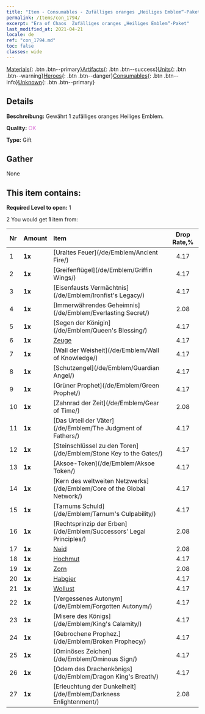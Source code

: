 ```yaml
---
title: "Item - Consumables - Zufälliges oranges „Heiliges Emblem“-Paket"
permalink: /Items/con_1794/
excerpt: "Era of Chaos  Zufälliges oranges „Heiliges Emblem“-Paket"
last_modified_at: 2021-04-21
locale: de
ref: "con_1794.md"
toc: false
classes: wide
---
```

 [Materials](/de/Items/){: .btn .btn--primary}[Artifacts](/de/Items/Artifacts/){: .btn .btn--success}[Units](/de/Items/Units/){: .btn .btn--warning}[Heroes](/de/Items/Heroes/){: .btn .btn--danger}[Consumables](/de/Items/Consumables/){: .btn .btn--info}[Unknown](/de/Items/Unknown/){: .btn .btn--primary}

## Details
 **Beschreibung:** Gewährt 1 zufälliges oranges Heiliges Emblem.

 **Quality:** <span style="color: #DA70D6">OK</span>

 **Type:** Gift

## Gather

  None

## This item contains:

 **Required Level to open:** 1

 2 You would get **1** item  from:

  | Nr | Amount |     Item    | Drop Rate,% |
  |:---|:-------|:------------|:---------:|
  | 1 |  **1x** | [Uraltes Feuer](/de/Emblem/Ancient Fire/) | 4.17 | 
  | 2 |  **1x** | [Greifenflügel](/de/Emblem/Griffin Wings/) | 4.17 | 
  | 3 |  **1x** | [Eisenfausts Vermächtnis](/de/Emblem/Ironfist's Legacy/) | 4.17 | 
  | 4 |  **1x** | [Immerwährendes Geheimnis](/de/Emblem/Everlasting Secret/) | 2.08 | 
  | 5 |  **1x** | [Segen der Königin](/de/Emblem/Queen's Blessing/) | 4.17 | 
  | 6 |  **1x** | [Zeuge](/de/Emblem/Witness/) | 4.17 | 
  | 7 |  **1x** | [Wall der Weisheit](/de/Emblem/Wall of Knowledge/) | 4.17 | 
  | 8 |  **1x** | [Schutzengel](/de/Emblem/Guardian Angel/) | 4.17 | 
  | 9 |  **1x** | [Grüner Prophet](/de/Emblem/Green Prophet/) | 4.17 | 
  | 10 |  **1x** | [Zahnrad der Zeit](/de/Emblem/Gear of Time/) | 2.08 | 
  | 11 |  **1x** | [Das Urteil der Väter](/de/Emblem/The Judgment of Fathers/) | 4.17 | 
  | 12 |  **1x** | [Steinschlüssel zu den Toren](/de/Emblem/Stone Key to the Gates/) | 4.17 | 
  | 13 |  **1x** | [Aksoe-Token](/de/Emblem/Aksoe Token/) | 4.17 | 
  | 14 |  **1x** | [Kern des weltweiten Netzwerks](/de/Emblem/Core of the Global Network/) | 4.17 | 
  | 15 |  **1x** | [Tarnums Schuld](/de/Emblem/Tarnum's Culpability/) | 4.17 | 
  | 16 |  **1x** | [Rechtsprinzip der Erben](/de/Emblem/Successors' Legal Principles/) | 2.08 | 
  | 17 |  **1x** | [Neid](/de/Emblem/Jealousy/) | 2.08 | 
  | 18 |  **1x** | [Hochmut](/de/Emblem/Arrogance/) | 4.17 | 
  | 19 |  **1x** | [Zorn](/de/Emblem/Anger/) | 2.08 | 
  | 20 |  **1x** | [Habgier](/de/Emblem/Greed/) | 4.17 | 
  | 21 |  **1x** | [Wollust](/de/Emblem/Lust/) | 4.17 | 
  | 22 |  **1x** | [Vergessenes Autonym](/de/Emblem/Forgotten Autonym/) | 4.17 | 
  | 23 |  **1x** | [Misere des Königs](/de/Emblem/King's Calamity/) | 4.17 | 
  | 24 |  **1x** | [Gebrochene Prophez.](/de/Emblem/Broken Prophecy/) | 4.17 | 
  | 25 |  **1x** | [Ominöses Zeichen](/de/Emblem/Ominous Sign/) | 4.17 | 
  | 26 |  **1x** | [Odem des Drachenkönigs](/de/Emblem/Dragon King's Breath/) | 4.17 | 
  | 27 |  **1x** | [Erleuchtung der Dunkelheit](/de/Emblem/Darkness Enlightenment/) | 2.08 | 
